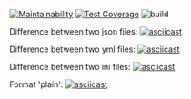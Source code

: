 [![Maintainability](https://api.codeclimate.com/v1/badges/f8ca90582ad843ef1981/maintainability)](https://codeclimate.com/github/wesydi/frontend-project-lvl2/maintainability)
[![Test Coverage](https://api.codeclimate.com/v1/badges/f8ca90582ad843ef1981/test_coverage)](https://codeclimate.com/github/wesydi/frontend-project-lvl2/test_coverage)
![build](https://github.com/wesydi/frontend-project-lvl2/workflows/build/badge.svg)

Difference between two json files:
[![asciicast](https://asciinema.org/a/FsCQcZd5ru0x3MuHLPAzgq8LR.svg)](https://asciinema.org/a/FsCQcZd5ru0x3MuHLPAzgq8LR)

Difference between two yml files:
[![asciicast](https://asciinema.org/a/oLj2N6xm4OW1qHpUZ44GyRazX.svg)](https://asciinema.org/a/oLj2N6xm4OW1qHpUZ44GyRazX)

Difference between two ini files:
[![asciicast](https://asciinema.org/a/bZsrM0M41iDyXqwu5lhIaIW52.svg)](https://asciinema.org/a/bZsrM0M41iDyXqwu5lhIaIW52)

Format 'plain':
[![asciicast](https://asciinema.org/a/bzfNsMi56QeKhq0vZkKZ47KhN.svg)](https://asciinema.org/a/bzfNsMi56QeKhq0vZkKZ47KhN)
